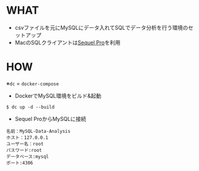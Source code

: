 # WHAT
* csvファイルを元にMySQLにデータ入れてSQLでデータ分析を行う環境のセットアップ
* MacのSQLクライアントは[Sequel Pro](http://sequelpro.com/)を利用

# HOW
※`dc` = `docker-compose`

* DockerでMySQL環境をビルド&起動
```
$ dc up -d --build
```

* Sequel ProからMySQLに接続
```
名前：MySQL-Data-Analysis
ホスト：127.0.0.1
ユーザー名：root
パスワード:root
データベース:mysql
ポート:4306
```

